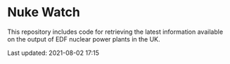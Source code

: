 # Nuke Watch

This repository includes code for retrieving the latest information available on the output of EDF nuclear power plants in the UK.

Last updated: 2021-08-02 17:15